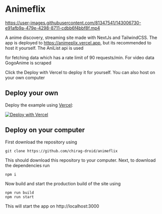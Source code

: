 # Animeflix

https://user-images.githubusercontent.com/81347541/143006730-e91afb9a-479e-4298-8711-cdbb6f4bbf8f.mp4

A anime discovery, streaming site made with NextJs and TailwindCSS. The app is deployed to https://animeplix.vercel.app, but its recommended to host it yourself.
The AniList api is used

 for fetching data which has a rate limit of 90 requests/min. For video data GogoAnime is scraped

Click the Deploy with Vercel to deploy it for yourself. You can also host on your own computer

## Deploy your own

Deploy the example using [Vercel](https://vercel.com):

[![Deploy with Vercel](https://vercel.com/button)](https://vercel.com/new/git/external?repository-url=https://github.com/chirag-droid/animeflix/&project-name=animeflix&repository-name=animeflix)

## Deploy on your computer

First download the repository using
```
git clone https://github.com/chirag-droid/animeflix
```

This should download this repository to your computer. Next, to download the dependencies run
```
npm i
```

Now build and start the production build of the site using
```
npm run build
npm run start
```

This will start the app on http://localhost:3000
